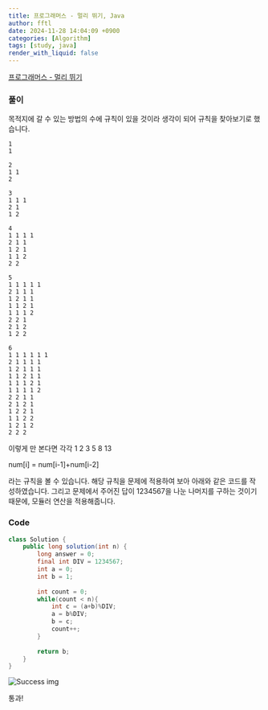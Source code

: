 ```yaml
---
title: 프로그래머스 - 멀리 뛰기, Java
author: fftl
date: 2024-11-28 14:04:09 +0900
categories: [Algorithm]
tags: [study, java]
render_with_liquid: false
---
```


[프로그래머스 - 멀리 뛰기](https://school.programmers.co.kr/learn/courses/30/lessons/12914)


### 풀이

목적지에 갈 수 있는 방법의 수에 규칙이 있을 것이라 생각이 되어 규칙을 찾아보기로 했습니다.

```
1
1

2
1 1
2

3
1 1 1
2 1
1 2

4
1 1 1 1
2 1 1
1 2 1
1 1 2
2 2

5
1 1 1 1 1
2 1 1 1
1 2 1 1
1 1 2 1
1 1 1 2
2 2 1
2 1 2
1 2 2

6
1 1 1 1 1 1
2 1 1 1 1
1 2 1 1 1
1 1 2 1 1
1 1 1 2 1
1 1 1 1 2
2 2 1 1
2 1 2 1
1 2 2 1
1 1 2 2
1 2 1 2
2 2 2
```

이렇게 만 본다면 각각
1 2 3 5 8 13

num[i] = num[i-1]+num[i-2]

라는 규칙을 볼 수 있습니다. 해당 규칙을 문제에 적용하여 보아 아래와 같은 코드를 작성하였습니다. 그리고 문제에서 주어진 답이 1234567을 나눈 나머지를 구하는 것이기 때문에, 모듈러 연산을 적용해줍니다.


### Code

```java
class Solution {
    public long solution(int n) {
        long answer = 0;
        final int DIV = 1234567;
        int a = 0;
        int b = 1;
        
        int count = 0;
        while(count < n){
            int c = (a+b)%DIV;
            a = b%DIV;
            b = c;
            count++;
        }
        
        return b;
    }
}
```

![Success img](https://1drv.ms/i/s!AmhK4kH2cTZdnP5BrBmuFLZLcB6MNw?e=bdehFC)

통과!